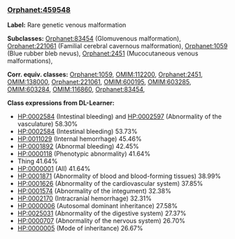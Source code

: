 
### [Orphanet:459548](http://www.orpha.net/ORDO/Orphanet_459548)
**Label:** Rare genetic venous malformation

**Subclasses:** [Orphanet:83454](http://www.orpha.net/ORDO/Orphanet_83454) (Glomuvenous malformation), [Orphanet:221061](http://www.orpha.net/ORDO/Orphanet_221061) (Familial cerebral cavernous malformation), [Orphanet:1059](http://www.orpha.net/ORDO/Orphanet_1059) (Blue rubber bleb nevus), [Orphanet:2451](http://www.orpha.net/ORDO/Orphanet_2451) (Mucocutaneous venous malformations), 

**Corr. equiv. classes:** [Orphanet:1059](http://www.orpha.net/ORDO/Orphanet_1059), [OMIM:112200](http://purl.obolibrary.org/obo/OMIM_112200), [Orphanet:2451](http://www.orpha.net/ORDO/Orphanet_2451), [OMIM:138000](http://purl.obolibrary.org/obo/OMIM_138000), [Orphanet:221061](http://www.orpha.net/ORDO/Orphanet_221061), [OMIM:600195](http://purl.obolibrary.org/obo/OMIM_600195), [OMIM:603285](http://purl.obolibrary.org/obo/OMIM_603285), [OMIM:603284](http://purl.obolibrary.org/obo/OMIM_603284), [OMIM:116860](http://purl.obolibrary.org/obo/OMIM_116860), [Orphanet:83454](http://www.orpha.net/ORDO/Orphanet_83454), 

**Class expressions from DL-Learner:**

- [HP:0002584](http://purl.obolibrary.org/obo/HP_0002584) (Intestinal bleeding) and [HP:0002597](http://purl.obolibrary.org/obo/HP_0002597) (Abnormality of the vasculature) 58.30%
- [HP:0002584](http://purl.obolibrary.org/obo/HP_0002584) (Intestinal bleeding) 53.73%
- [HP:0011029](http://purl.obolibrary.org/obo/HP_0011029) (Internal hemorrhage) 45.46%
- [HP:0001892](http://purl.obolibrary.org/obo/HP_0001892) (Abnormal bleeding) 42.45%
- [HP:0000118](http://purl.obolibrary.org/obo/HP_0000118) (Phenotypic abnormality) 41.64%
- Thing 41.64%
- [HP:0000001](http://purl.obolibrary.org/obo/HP_0000001) (All) 41.64%
- [HP:0001871](http://purl.obolibrary.org/obo/HP_0001871) (Abnormality of blood and blood-forming tissues) 38.99%
- [HP:0001626](http://purl.obolibrary.org/obo/HP_0001626) (Abnormality of the cardiovascular system) 37.85%
- [HP:0001574](http://purl.obolibrary.org/obo/HP_0001574) (Abnormality of the integument) 32.38%
- [HP:0002170](http://purl.obolibrary.org/obo/HP_0002170) (Intracranial hemorrhage) 32.31%
- [HP:0000006](http://purl.obolibrary.org/obo/HP_0000006) (Autosomal dominant inheritance) 27.58%
- [HP:0025031](http://purl.obolibrary.org/obo/HP_0025031) (Abnormality of the digestive system) 27.37%
- [HP:0000707](http://purl.obolibrary.org/obo/HP_0000707) (Abnormality of the nervous system) 26.70%
- [HP:0000005](http://purl.obolibrary.org/obo/HP_0000005) (Mode of inheritance) 26.67%


